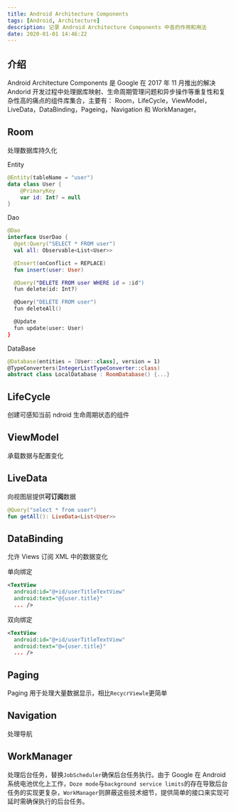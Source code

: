 ```yaml
---
title: Android Architecture Components
tags: [Android, Architecture]
description: 记录 Android Architecture Components 中各的作用和用法
date: 2020-01-01 14:46:22
---
```


## 介绍

Android Architecture Components 是 Google 在 2017 年 11 月推出的解决 Andorid 开发过程中处理据库映射、生命周期管理问题和异步操作等重复性和复杂性高的痛点的组件库集合，主要有： Room，LifeCycle，ViewModel，LiveData，DataBinding，Pageing，Navigation 和 WorkManager。

## Room

处理数据库持久化

Entity

```kotlin
@Entity(tableName = "user")
data class User {
    @PrimaryKey
    var id: Int? = null
}
```

Dao

```kotlin
@Dao
interface UserDao {
  @get:Query("SELECT * FROM user")
  val all: Observable<List<User>>

  @Insert(onConflict = REPLACE)
  fun insert(user: User)

  @Query("DELETE FROM user WHERE id = :id")
  fun delete(id: Int?)

  @Query("DELETE FROM user")
  fun deleteAll()

  @Update
  fun update(user: User)
}
```

DataBase

```kotlin
@Database(entities = [User::class], version = 1)
@TypeConverters(IntegerListTypeConverter::class)
abstract class LocalDatabase : RoomDatabase() {...}
```

## LifeCycle

创建可感知当前 ndroid 生命周期状态的组件

## ViewModel

承载数据与配置变化

## LiveData

向视图层提供**可订阅**数据

```kotlin
@Query("select * from user")
fun getAll(): LiveData<List<User>>
```

## DataBinding

允许 Views 订阅 XML 中的数据变化

单向绑定

```xml
<TextView
  android:id="@+id/userTitleTextView"
  android:text="@{user.title}"
  ... />
```

双向绑定

```xml
<TextView
  android:id="@+id/userTitleTextView"
  android:text="@={user.title}"
  ... />
```

## Paging

Paging 用于处理大量数据显示，相比`RecycrViewle`更简单

## Navigation

处理导航

## WorkManager

处理后台任务，替换`JobScheduler`确保后台任务执行。由于 Google 在 Android 系统电池优化上工作，`Doze mode`与`background service limits`的存在导致后台任务的实现更复杂，`WorkManager`则屏蔽这些技术细节，提供简单的接口来实现可延时需确保执行的后台任务。
